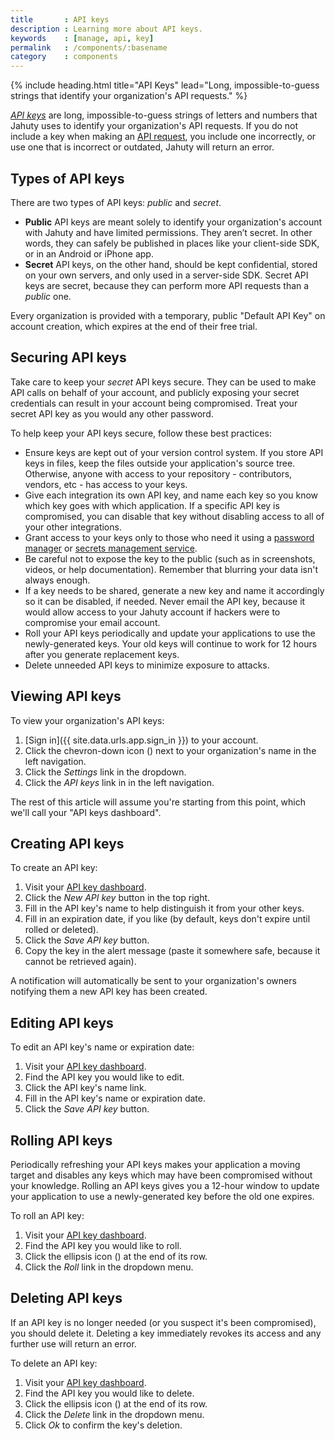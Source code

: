 ```yaml
---
title       : API keys
description : Learning more about API keys.
keywords    : [manage, api, key]
permalink   : /components/:basename
category    : components
---
```

{% include heading.html title="API Keys" lead="Long, impossible-to-guess strings that identify your organization's API requests." %}

[_API keys_](https://en.wikipedia.org/wiki/Application_programming_interface_key) are long, impossible-to-guess strings of letters and numbers that Jahuty uses to identify your organization's API requests. If you do not include a key when making an [API request](/api#authentication), you include one incorrectly, or use one that is incorrect or outdated, Jahuty will return an error.

## Types of API keys

There are two types of API keys: _public_ and _secret_.

* **Public** API keys are meant solely to identify your organization's account with Jahuty and have limited permissions. They aren’t secret. In other words, they can safely be published in places like your client-side SDK, or in an Android or iPhone app.
* **Secret** API keys, on the other hand, should be kept confidential, stored on your own servers, and only used in a server-side SDK. Secret API keys are secret, because they can perform more API requests than a _public_ one.

Every organization is provided with a temporary, public "Default API Key" on account creation, which expires at the end of their free trial.

## Securing API keys

Take care to keep your _secret_ API keys secure. They can be used to make API calls on behalf of your account, and publicly exposing your secret credentials can result in your account being compromised. Treat your secret API key as you would any other password.

To help keep your API keys secure, follow these best practices:

* Ensure keys are kept out of your version control system. If you store API keys in files, keep the files outside your application's source tree. Otherwise, anyone with access to your repository - contributors, vendors, etc -  has access to your keys.
* Give each integration its own API key, and name each key so you know which key goes with which application. If a specific API key is compromised, you can disable that key without disabling access to all of your other integrations.
* Grant access to your keys only to those who need it using a [password manager](https://en.wikipedia.org/wiki/List_of_password_managers) or [secrets management service](https://en.wikipedia.org/wiki/Key_management#Non-KMIP-compliant_key_management).
* Be careful not to expose the key to the public (such as in screenshots, videos, or help documentation). Remember that blurring your data isn't always enough.
* If a key needs to be shared, generate a new key and name it accordingly so it can be disabled, if needed. Never email the API key, because it would allow access to your Jahuty account if hackers were to compromise your email account.
* Roll your API keys periodically and update your applications to use the newly-generated keys. Your old keys will continue to work for 12 hours after you generate replacement keys.
* Delete unneeded API keys to minimize exposure to attacks.

## Viewing API keys

To view your organization's API keys:

1. [Sign in]({{ site.data.urls.app.sign_in }}) to your account.
1. Click the chevron-down icon (<i class="fa fa-chevron-down"></i>) next to your organization's name in the left navigation.
1. Click the _Settings_ link in the dropdown.
1. Click the _API keys_ link in in the left navigation.

The rest of this article will assume you're starting from this point, which we'll call your "API keys dashboard".

## Creating API keys

To create an API key:

1. Visit your [API key dashboard](#viewing-api-keys).
1. Click the _New API key_ button in the top right.
1. Fill in the API key's name to help distinguish it from your other keys.
1. Fill in an expiration date, if you like (by default, keys don't expire until rolled or deleted).
1. Click the _Save API key_ button.
1. Copy the key in the alert message (paste it somewhere safe, because it cannot be retrieved again).

A notification will automatically be sent to your organization's owners notifying them a new API key has been created.

## Editing API keys

To edit an API key's name or expiration date:

1. Visit your [API key dashboard](#viewing-api-keys).
1. Find the API key you would like to edit.
1. Click the API key's name link.
1. Fill in the API key's name or expiration date.
1. Click the _Save API key_ button.

## Rolling API keys

Periodically refreshing your API keys makes your application a moving target and disables any keys which may have been compromised without your knowledge. Rolling an API keys gives you a 12-hour window to update your application to use a newly-generated key before the old one expires.

To roll an API key:

1. Visit your [API key dashboard](#viewing-api-keys).
1. Find the API key you would like to roll.
1. Click the ellipsis icon (<i class="fa fa-ellipsis-h"></i>) at the end of its row.
1. Click the _Roll_ link in the dropdown menu.

## Deleting API keys

If an API key is no longer needed (or you suspect it's been compromised), you should delete it. Deleting a key immediately revokes its access and any further use will return an error.

To delete an API key:

1. Visit your [API key dashboard](#viewing-api-keys).
1. Find the API key you would like to delete.
1. Click the ellipsis icon (<i class="fa fa-ellipsis-h"></i>) at the end of its row.
1. Click the _Delete_ link in the dropdown menu.
1. Click _Ok_ to confirm the key's deletion.
